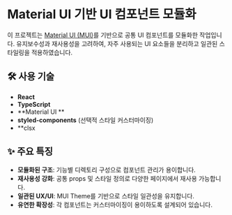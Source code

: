 # Material UI 기반 UI 컴포넌트 모듈화

이 프로젝트는 [Material UI (MUI)](https://mui.com/)를 기반으로 공통 UI 컴포넌트를 모듈화한 작업입니다. 유지보수성과 재사용성을 고려하여, 자주 사용되는 UI 요소들을 분리하고 일관된 스타일링을 적용하였습니다.

## 🛠️ 사용 기술

- **React**
- **TypeScript**
- **Material UI **
- **styled-components** (선택적 스타일 커스터마이징)
- **clsx

## ✨ 주요 특징

- **모듈화된 구조**: 기능별 디렉토리 구성으로 컴포넌트 관리가 용이합니다.
- **재사용성 강화**: 공통 props 및 스타일 정의로 다양한 페이지에서 재사용 가능합니다.
- **일관된 UX/UI**: MUI Theme를 기반으로 스타일 일관성을 유지합니다.
- **유연한 확장성**: 각 컴포넌트는 커스터마이징이 용이하도록 설계되어 있습니다.
